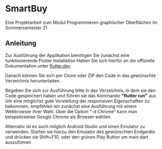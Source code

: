 # SmartBuy

Eine Projektarbeit zum Modul Programmieren graphischer Oberflächen im Sommersemester 21

## Anleitung

Zur Ausführung der Applikation benötigen Sie zunächst eine funktionierende Flutter Installation
Halten Sie sich hierfür an die offizielle Dokumentation unter [flutter.dev](https://flutter.dev/docs/get-started/install)

Danach können Sie sich per Clone oder ZIP den Code in das gewünschte Verzeichnis herunterladen.

Begeben Sie sich zur Ausführung bitte in das Verzeichnis, in dem sie den Code gespeichert haben und 
führen sie das Kommando **"flutter run"** aus
Um eine möglichst gute Vorstellung der responsiven Eigenschaften zu bekommen,
empfehlen wir zunächst eine Ausführung mit einem Webbrowser ihrer Wahl.
Über die Option "-d Chrome" kann man beispielsweise Google Chrome als Browser wählen.

Alternativ ist es auch möglich Android Studio und einen Emulator zu verwenden.
Starten sie hierzu den Emulator des gewünschten Endgeräts und drücken sie Shift+F10, 
oder den grünen Play Button um main.dart auszuführen
